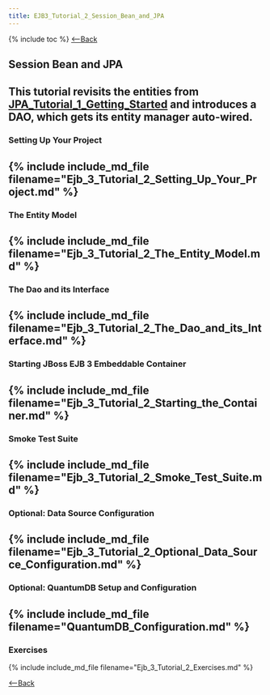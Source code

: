 ```yaml
---
title: EJB3_Tutorial_2_Session_Bean_and_JPA
---
```

{% include toc %}
[<--Back](EJB_3_and_Java_Persistence_API)
## Session Bean and JPA

This tutorial revisits the entities from [JPA_Tutorial_1_Getting_Started](JPA_Tutorial_1_Getting_Started) and introduces a DAO, which gets its entity manager auto-wired.
----
### Setting Up Your Project
{% include include_md_file filename="Ejb_3_Tutorial_2_Setting_Up_Your_Project.md" %}
----
### The Entity Model
{% include include_md_file filename="Ejb_3_Tutorial_2_The_Entity_Model.md" %}
----
### The Dao and its Interface
{% include include_md_file filename="Ejb_3_Tutorial_2_The_Dao_and_its_Interface.md" %}
----
### Starting JBoss EJB 3 Embeddable Container
{% include include_md_file filename="Ejb_3_Tutorial_2_Starting_the_Container.md" %}
----
### Smoke Test Suite
{% include include_md_file filename="Ejb_3_Tutorial_2_Smoke_Test_Suite.md" %}
----
### Optional: Data Source Configuration
{% include include_md_file filename="Ejb_3_Tutorial_2_Optional_Data_Source_Configuration.md" %}
----
### Optional: QuantumDB Setup and Configuration
{% include include_md_file filename="QuantumDB_Configuration.md" %}
----
### Exercises
{% include include_md_file filename="Ejb_3_Tutorial_2_Exercises.md" %}

[<--Back](EJB_3_and_Java_Persistence_API)
